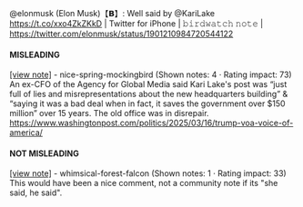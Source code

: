 @elonmusk (Elon Musk)【𝗕】: Well said by @KariLake https://t.co/xxo4ZkZKkD | Twitter for iPhone | 𝚋𝚒𝚛𝚍𝚠𝚊𝚝𝚌𝚑 𝚗𝚘𝚝𝚎 | https://twitter.com/elonmusk/status/1901210984720544122

#### MISLEADING

[[view note]](https://x.com/i/birdwatch/n/1901500823449850185) - nice-spring-mockingbird (Shown notes: 4 · Rating impact: 73)\
An ex-CFO of the Agency for Global Media said Kari Lake's post was “just full of lies and misrepresentations about the new headquarters building” & “saying it was a bad deal when in fact, it saves the government over $150 million” over 15 years. The old office was in disrepair.
https://www.washingtonpost.com/politics/2025/03/16/trump-voa-voice-of-america/

#### NOT MISLEADING

[[view note]](https://x.com/i/birdwatch/n/1901610840891023561) - whimsical-forest-falcon (Shown notes: 1 · Rating impact: 33)\
This would have been a nice comment, not a community note if its "she said, he said". 
